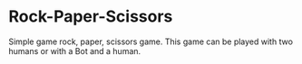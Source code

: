 # Rock-Paper-Scissors
Simple game rock, paper, scissors game. This game can be played with two humans or with a Bot and a human.
